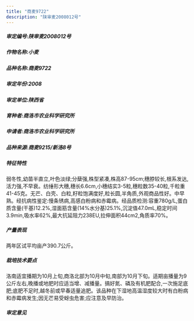 ```yaml
---
title: "商麦9722"
description: "陕审麦2008012号"
---
```

##### 审定编号:陕审麦2008012号

##### 作物名称:小麦

##### 品种名称:商麦9722

##### 审定年份:2008

##### 审定单位:陕西省

##### 育种者:商洛市农业科学研究所

##### 申请者:商洛市农业科学研究所

##### 品种来源:商麦9215/新洛8号

##### 特征特性
弱冬性,幼苗半直立,叶色淡绿;分蘖强,株型紧凑,株高87-95cm;穗脖较长,根系发达,活力强,不早衰。纺缍形大穗,穗长6.6cm,小穗结实3-5粒,穗粒数35-40粒,千粒重41-45克。无芒、白壳、白粒,籽粒饱满度好,粒长圆,半角质,外观商品性好。中早熟。经抗病性鉴定:慢条锈病,高感白粉病和赤霉病。经品质检测:容重780g/L,蛋白质含量(干基)12.2%,湿面筋含量(14%水分基)25.1%,沉淀值47.0mL,稳定时间3.9min,吸水率62%,最大抗延阻力238EU,拉伸面积44cm2,角质率70%。

##### 产量表现
两年区试平均亩产390.7公斤。

##### 栽培技术要点
洛南适宜播期为10月上旬,商洛北部为10月中旬,南部为10月下旬。适期亩播量为9公斤左右,晚播或地肥时应适当增、减播量。搞好氮、磷及有机肥配合,一次施足底肥;底肥不足时,越冬前或早春适量追肥。该品种在下湿地高温湿度较大时有白粉病和赤霉病发生;因无芒易受蚜虫危害;应注意及早防治。

##### 审定意见

